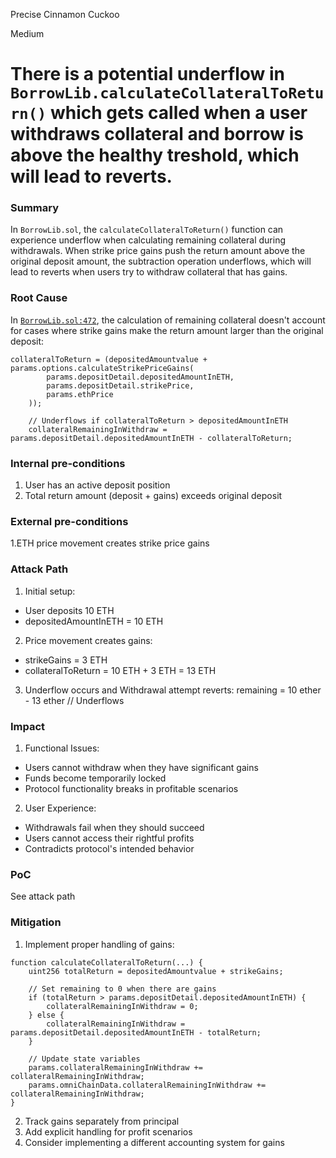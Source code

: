 Precise Cinnamon Cuckoo

Medium

# There is a potential underflow in `BorrowLib.calculateCollateralToReturn()` which gets called when a user withdraws collateral and borrow is above the healthy treshold, which will lead to reverts.

### Summary

In `BorrowLib.sol`, the `calculateCollateralToReturn()` function can experience underflow when calculating remaining collateral during withdrawals. When strike price gains push the return amount above the original deposit amount, the subtraction operation underflows, which will lead to reverts when users try to withdraw collateral that has gains.

### Root Cause

In [`BorrowLib.sol:472`](https://github.com/sherlock-audit/2024-11-autonomint/blob/main/Blockchain/Blockchian/contracts/lib/BorrowLib.sol#L472-L516), the calculation of remaining collateral doesn't account for cases where strike gains make the return amount larger than the original deposit:

```solidity
collateralToReturn = (depositedAmountvalue + params.options.calculateStrikePriceGains(
        params.depositDetail.depositedAmountInETH,
        params.depositDetail.strikePrice,
        params.ethPrice
    ));
    
    // Underflows if collateralToReturn > depositedAmountInETH
    collateralRemainingInWithdraw = params.depositDetail.depositedAmountInETH - collateralToReturn;
```

### Internal pre-conditions

1. User has an active deposit position
2. Total return amount (deposit + gains) exceeds original deposit

### External pre-conditions

1.ETH price movement creates strike price gains

### Attack Path

1. Initial setup:
- User deposits 10 ETH
- depositedAmountInETH = 10 ETH

2. Price movement creates gains:
- strikeGains = 3 ETH
- collateralToReturn = 10 ETH + 3 ETH = 13 ETH

3. Underflow occurs and Withdrawal attempt reverts:
remaining = 10 ether - 13 ether  // Underflows

### Impact

1. Functional Issues:
  - Users cannot withdraw when they have significant gains
  - Funds become temporarily locked
  - Protocol functionality breaks in profitable scenarios
2. User Experience:
  - Withdrawals fail when they should succeed
  - Users cannot access their rightful profits
  - Contradicts protocol's intended behavior

### PoC

See attack path

### Mitigation

1. Implement proper handling of gains:

```solidity
function calculateCollateralToReturn(...) {
    uint256 totalReturn = depositedAmountvalue + strikeGains;
    
    // Set remaining to 0 when there are gains
    if (totalReturn > params.depositDetail.depositedAmountInETH) {
        collateralRemainingInWithdraw = 0;
    } else {
        collateralRemainingInWithdraw = params.depositDetail.depositedAmountInETH - totalReturn;
    }
    
    // Update state variables
    params.collateralRemainingInWithdraw += collateralRemainingInWithdraw;
    params.omniChainData.collateralRemainingInWithdraw += collateralRemainingInWithdraw;
}
```

2. Track gains separately from principal
3. Add explicit handling for profit scenarios
4. Consider implementing a different accounting system for gains
